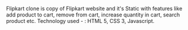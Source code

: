 Flipkart clone is copy of Flipkart website and it's Static with features like add product to cart, remove from cart, increase quantity in cart, search product etc.
Technology used - : HTML 5, CSS 3, Javascript.
